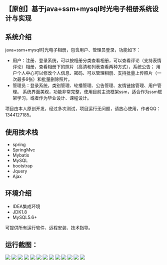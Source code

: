 ## 【原创】基于java+ssm+mysql时光电子相册系统设计与实现

## 系统介绍

java+ssm+mysql时光电子相册，包含用户、管理员登录，功能如下：
- 用户：注册、登录系统，可以按相册分类查看相册，可以查看评论（支持表情评论）相册，查看相册下的照片（高清和列表查看两种方式），系统公告；
用户个人中心可以修改个人信息、密码、可以管理相册、支持批量上传照片（一次最多9张）和批量删除照片。
- 管理员：登录系统，类别管理、轮播管理、公告管理、友情链接管理、用户管理。
系统界面美观，功能非常完整，使用目前主流框架ssm，适合作为ssm框架学习，或者作为毕业设计、课程设计。

项目由本人原创开发，经过多次测试，项目运行无问题，请放心使用，作者QQ：1344127185。

## 使用技术栈

- spring
- SpringMvc
- Mybatis
- MySQL
- bootstrap
- Jquery
- Ajax

## 环境介绍

- IDEA集成环境
- JDK1.8
- MySQL5.6+

可提供所有运行软件、远程安装、技术指导。

## 运行截图：
![](https://github.com/itcoderyhl/ipicture/blob/main/images/1.png)
![](https://github.com/itcoderyhl/ipicture/blob/main/images/2.png)
![](https://github.com/itcoderyhl/ipicture/blob/main/images/3.png)
![](https://github.com/itcoderyhl/ipicture/blob/main/images/4.png)
![](https://github.com/itcoderyhl/ipicture/blob/main/images/5.png)
![](https://github.com/itcoderyhl/ipicture/blob/main/images/6.png)
![](https://github.com/itcoderyhl/ipicture/blob/main/images/7.png)
![](https://github.com/itcoderyhl/ipicture/blob/main/images/8.png)
![](https://github.com/itcoderyhl/ipicture/blob/main/images/9.png)
![](https://github.com/itcoderyhl/ipicture/blob/main/images/10.png)
![](https://github.com/itcoderyhl/ipicture/blob/main/images/11.png)
![](https://github.com/itcoderyhl/ipicture/blob/main/images/12.png)
![](https://github.com/itcoderyhl/ipicture/blob/main/images/13.png)


